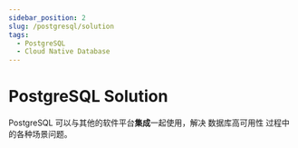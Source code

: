 ```yaml
---
sidebar_position: 2
slug: /postgresql/solution
tags:
  - PostgreSQL
  - Cloud Native Database
---
```


# PostgreSQL Solution

PostgreSQL 可以与其他的软件平台**集成**一起使用，解决 数据库高可用性 过程中的各种场景问题。

